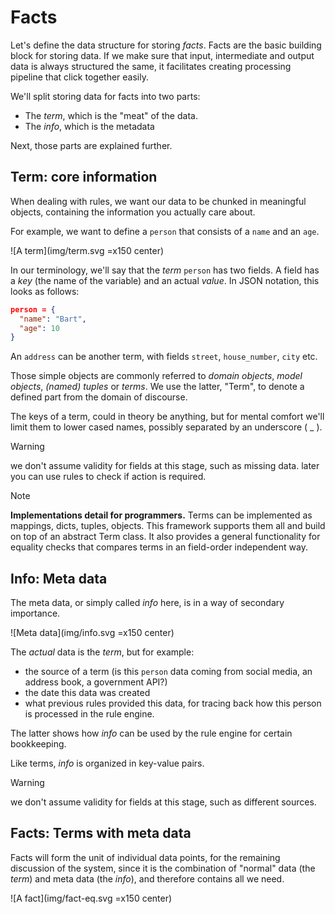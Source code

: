# Facts

Let's define the data structure for storing *facts*. 
Facts are the basic building block for storing data. If we make sure that input, intermediate and output data is always structured the same, it facilitates creating processing pipeline that click together easily.

We'll split storing data for facts into two parts:
- The *term*, which is the "meat" of the data. 
- The *info*, which is the metadata

Next, those parts are explained further.

## Term: core information

When dealing with rules, we want our data to be chunked in meaningful objects, containing the information you actually care about.

For example, we want to define a `person` that consists of a `name` and an `age`.

![A term](img/term.svg =x150 center)

In our terminology, we'll say that the *term* `person` has two fields. A field has a *key* (the name of the variable) and an actual *value*. In JSON notation, this looks as follows:

```json
person = {
  "name": "Bart",
  "age": 10
}
```

An `address` can be another term, with fields `street`, `house_number`, `city` etc.

Those simple objects are commonly referred to *domain objects*, *model objects*, *(named) tuples* or *terms*. We use the latter, "Term", to denote a defined part from the domain of discourse. 

The keys of a term, could in theory be anything, but for mental comfort we'll limit them to lower cased names, possibly separated by an underscore ( _ ).

> [!WARNING]
> we don't assume validity for fields at this stage, such as missing data. later you can use rules to check if action is required.


> [!NOTE]
> **Implementations detail for programmers.**
> Terms can be implemented as mappings, dicts, tuples, objects. This framework supports them all and build on top of an abstract Term class. It also provides a general functionality for equality checks  that compares terms in an field-order independent way.

## Info: Meta data

The meta data, or simply called *info* here, is in a way of secondary importance. 

![Meta data](img/info.svg =x150 center)

The *actual* data is the *term*, but for example:

- the source of a term (is this `person` data coming from social media, an address book, a government API?)
- the date this data was created
- what previous rules provided this data, for tracing back how this person is processed in the rule engine.

The latter shows how *info* can be used by the rule engine for certain bookkeeping.

Like terms, *info* is organized in key-value pairs.

> [!WARNING]
> we don't assume validity for fields at this stage, such as different sources. 

## Facts: Terms with meta data

Facts will form the unit of individual data points, for the remaining discussion of the system, since it is the combination of "normal" data (the *term*) and meta data (the *info*), and therefore contains all we need.

![A fact](img/fact-eq.svg =x150 center)